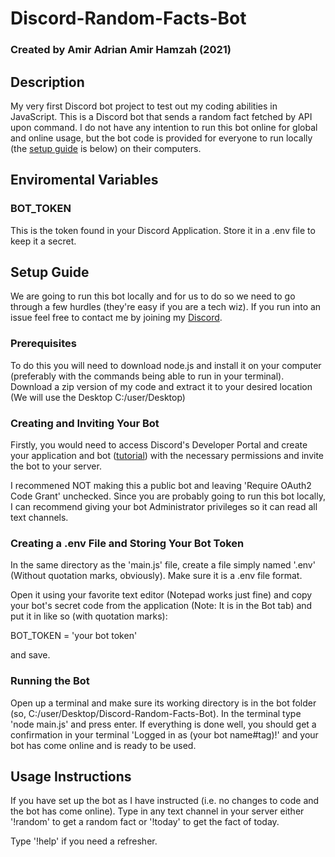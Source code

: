# Discord-Random-Facts-Bot

### Created by Amir Adrian Amir Hamzah (2021)

## Description

My very first Discord bot project to test out my coding abilities in JavaScript. This is a Discord bot that sends a random fact fetched by API upon command. I do not have any intention to run this bot online for global and online usage, but the bot code is provided for everyone to run locally (the [setup guide](#setup-guide) is below) on their computers.

## Enviromental Variables

### BOT_TOKEN

This is the token found in your Discord Application. Store it in a .env file to keep it a secret.


## Setup Guide

We are going to run this bot locally and for us to do so we need to go through a few hurdles (they're easy if you are a tech wiz). If you run into an issue feel free to contact me by joining my [Discord](http://bit.ly/edenfreydiscord). 

### Prerequisites

To do this you will need to download node.js and install it on your computer (preferably with the commands being able to run in your terminal). Download a zip version of my code and extract it to your desired location (We will use the Desktop C:/user/Desktop)

### Creating and Inviting Your Bot

Firstly, you would need to access Discord's Developer Portal and create your application and bot ([tutorial](https://discordpy.readthedocs.io/en/stable/discord.html)) with the necessary permissions and invite the bot to your server.

I recommened NOT making this a public bot and leaving 'Require OAuth2 Code Grant' unchecked. Since you are probably going to run this bot locally, I can recommend giving your bot Administrator privileges so it can read all text channels. 

### Creating a .env File and Storing Your Bot Token

In the same directory as the 'main.js' file, create a file simply named '.env' (Without quotation marks, obviously). Make sure it is a .env file format. 

Open it using your favorite text editor (Notepad works just fine) and copy your bot's secret code from the application (Note: It is in the Bot tab) and put it in like so (with quotation marks):

BOT_TOKEN = 'your bot token'

and save.

### Running the Bot

Open up a terminal and make sure its working directory is in the bot folder (so, C:/user/Desktop/Discord-Random-Facts-Bot). In the terminal type 'node main.js' and press enter. If everything is done well, you should get a confirmation in your terminal 'Logged in as (your bot name#tag)!' and your bot has come online and is ready to be used.

## Usage Instructions

If you have set up the bot as I have instructed (i.e. no changes to code and the bot has come online). Type in any text channel in your server either '!random' to get a random fact or '!today' to get the fact of today. 

Type '!help' if you need a refresher.

